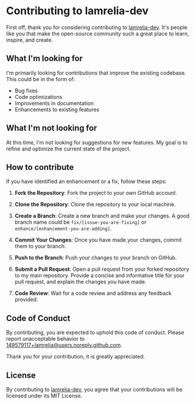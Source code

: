 # Contributing to lamrelia-dev

First off, thank you for considering contributing to [lamrelia-dev](https://github.com/lamrelia/lamrelia-dev/). It's people like you that make the open-source community such a great place to learn, inspire, and create.

## What I'm looking for

I'm primarily looking for contributions that improve the existing codebase. This could be in the form of:

- Bug fixes
- Code optimizations
- Improvements in documentation
- Enhancements to existing features

## What I'm not looking for

At this time, I'm not looking for suggestions for new features. My goal is to refine and optimize the current state of the project.

## How to contribute

If you have identified an enhancement or a fix, follow these steps:

1. **Fork the Repository**: Fork the project to your own GitHub account.

2. **Clone the Repository**: Clone the repository to your local machine.

3. **Create a Branch**: Create a new branch and make your changes. A good branch name could be `fix/[issue-you-are-fixing]` or `enhance/[enhancement-you-are-adding]`.

4. **Commit Your Changes**: Once you have made your changes, commit them to your branch.

5. **Push to the Branch**: Push your changes to your branch on GitHub.

6. **Submit a Pull Request**: Open a pull request from your forked repository to my main repository. Provide a concise and informative title for your pull request, and explain the changes you have made.

7. **Code Review**: Wait for a code review and address any feedback provided.

## Code of Conduct

By contributing, you are expected to uphold this code of conduct. Please report unacceptable behavior to 149579117+lamrelia@users.noreply.github.com.

Thank you for your contribution, it is greatly appreciated.

## License

By contributing to [lamrelia-dev](https://github.com/lamrelia/lamrelia-dev/), you agree that your contributions will be licensed under its MIT License.